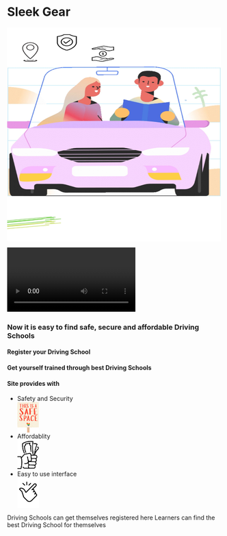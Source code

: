 # Sleek Gear
 <img src="https://github.com/curriee11/Driving_Schools/blob/main/Untitled%20design.jpg" width="500" align="center" height="500">

![Video](https://github.com/curriee11/Driving_Schools/blob/main/Untitled%20design%20(2).mp4)
<h3>Now it is easy to find safe, secure and affordable Driving Schools</h3>

<h4>Register your Driving School</h4> 
<h4>Get yourself trained through best Driving Schools</h4>

<h4>Site provides with</h4>
<ul>
 <li>Safety and Security</li>
 <img src="https://github.com/curriee11/Driving_Schools/blob/main/Untitled%20design%20(1).jpg" width="50" align="center">
 <li>Affordablity</li>
 <img src="https://github.com/curriee11/Driving_Schools/blob/main/Untitled%20design%20(2).jpg" width="50" align="center">
 <li>Easy to use interface</li>
 <img src="https://github.com/curriee11/Driving_Schools/blob/main/Untitled%20design%20(3).jpg" width="50" align="center">
</ul>

Driving Schools can get themselves registered here
Learners can find the best Driving School for themselves

